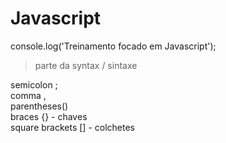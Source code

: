 # Javascript
console.log('Treinamento focado em Javascript');

>parte da syntax / sintaxe

semicolon ; <br>
comma , <br>
parentheses() <br>
braces {} - chaves <br>
square brackets [] - colchetes

